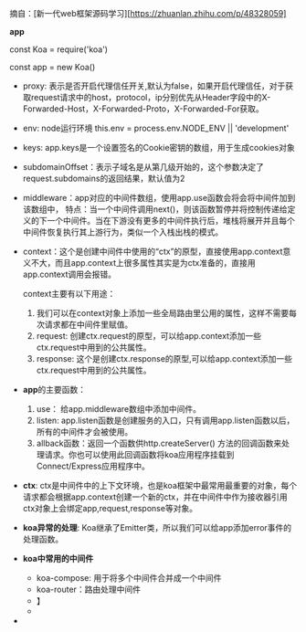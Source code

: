 摘自：[新一代web框架源码学习][https://zhuanlan.zhihu.com/p/48328059]



**app**

const Koa = require('koa')

const app = new Koa()



* proxy: 表示是否开启代理信任开关,默认为false，如果开启代理信任，对于获取request请求中的host，protocol，ip分别优先从Header字段中的X-Forwarded-Host，X-Forwarded-Proto，X-Forwarded-For获取。

* env: node运行环境  this.env = process.env.NODE_ENV || 'development'

* keys: app.keys是一个设置签名的Cookie密钥的数组，用于生成cookies对象

* subdomainOffset：表示子域名是从第几级开始的，这个参数决定了request.subdomains的返回结果，默认值为2

* middleware：app对应的中间件数组，使用app.use函数会将会将中间件加到该数组中， 特点：当一个中间件调用next()，则该函数暂停并将控制传递给定义的下一个中间件。当在下游没有更多的中间件执行后，堆栈将展开并且每个中间件恢复执行其上游行为，类似一个入栈出栈的模式。

* context：这个是创建中间件中使用的“ctx”的原型，直接使用app.context意义不大，而且app.context上很多属性其实是为ctx准备的，直接用app.context调用会报错。

  context主要有以下用途：

  1. 我们可以在context对象上添加一些全局路由里公用的属性，这样不需要每次请求都在中间件里赋值。
  2. request: 创建ctx.request的原型，可以给app.context添加一些ctx.request中用到的公共属性。
  3. response: 这个是创建ctx.response的原型,可以给app.context添加一些ctx.request中用到的公共属性。

* **app**的主要函数：

  1. use： 给app.middleware数组中添加中间件。
  2. listen: app.listen函数是创建服务的入口，只有调用app.listen函数以后，所有的中间件才会被使用。
  3. allback函数：返回一个函数供http.createServer() 方法的回调函数来处理请求。你也可以使用此回调函数将koa应用程序挂载到Connect/Express应用程序中。

* **ctx**: ctx是中间件中的上下文环境，也是koa框架中最常用最重要的对象，每个请求都会根据app.context创建一个新的ctx，并在中间件中作为接收器引用ctx对象上会绑定app,request,response等对象。

* **koa异常的处理**: Koa继承了Emitter类，所以我们可以给app添加error事件的处理函数。

* **koa中常用的中间件**

  * koa-compose: 用于将多个中间件合并成一个中间件
  * koa-router：路由处理中间件
  * 】
  * 

* 

  